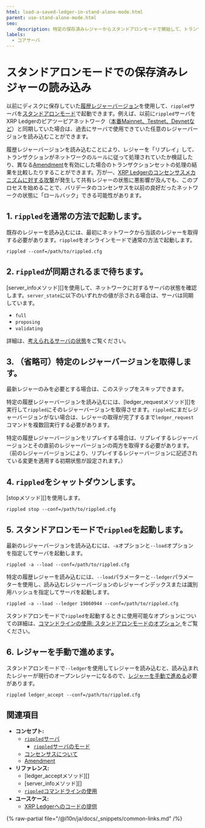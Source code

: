 ```yaml
---
html: load-a-saved-ledger-in-stand-alone-mode.html
parent: use-stand-alone-mode.html
seo:
    description: 特定の保存済みレジャーからスタンドアロンモードで開始して、トランザクションのテストやリプレイを行います。
labels:
  - コアサーバ
---
```

# スタンドアロンモードでの保存済みレジャーの読み込み

以前にディスクに保存していた[履歴レジャーバージョン](../../concepts/ledgers/index.md)を使用して、`rippled`サーバを[スタンドアロンモード](../../concepts/networks-and-servers/rippled-server-modes.md)で起動できます。例えば、以前に`rippled`サーバをXRP Ledgerのピアツーピアネットワーク（[本番Mainnet、Testnet、Devnetなど](../../concepts/networks-and-servers/parallel-networks.md)）と同期していた場合は、過去にサーバで使用できていた任意のレジャーバージョンを読み込むことができます。

履歴レジャーバージョンを読み込むことにより、レジャーを「リプレイ」して、トランザクションがネットワークのルールに従って処理されていたか検証したり、異なる[Amendment](../../concepts/networks-and-servers/amendments.md)を有効にした場合のトランザクションセットの処理の結果を比較したりすることができます。万が一、[XRP Ledgerのコンセンサスメカニズムに対する攻撃](../../concepts/consensus-protocol/consensus-protections.md)が発生して共有レジャーの状態に悪影響が及んでも、このプロセスを始めることで、バリデータのコンセンサスを以前の良好だったネットワークの状態に「ロールバック」できる可能性があります。

## 1. `rippled`を通常の方法で起動します。

既存のレジャーを読み込むには、最初にネットワークから当該のレジャーを取得する必要があります。`rippled`をオンラインモードで通常の方法で起動します。

```
rippled --conf=/path/to/rippled.cfg
```

## 2. `rippled`が同期されるまで待ちます。

[server_infoメソッド][]を使用して、ネットワークに対するサーバの状態を確認します。`server_state`に以下のいずれかの値が示される場合は、サーバは同期しています。

* `full`
* `proposing`
* `validating`

詳細は、[考えられるサーバの状態](../../references/http-websocket-apis/api-conventions/rippled-server-states.md)をご覧ください。

## 3. （省略可）特定のレジャーバージョンを取得します。

最新レジャーのみを必要とする場合は、このステップをスキップできます。

特定の履歴レジャーバージョンを読み込むには、[ledger_requestメソッド][]を実行して`rippled`にそのレジャーバージョンを取得させます。`rippled`にまだレジャーバージョンがない場合は、レジャーの取得が完了するまで`ledger_request`コマンドを複数回実行する必要があります。

特定の履歴レジャーバージョンをリプレイする場合は、リプレイするレジャーバージョンとその直前のレジャーバージョンの両方を取得する必要があります。（前のレジャーバージョンにより、リプレイするレジャーバージョンに記述されている変更を適用する初期状態が設定されます。）

## 4. `rippled`をシャットダウンします。

[stopメソッド][]を使用します。

```
rippled stop --conf=/path/to/rippled.cfg
```

## 5. スタンドアロンモードで`rippled`を起動します。

最新のレジャーバージョンを読み込むには、`-a`オプションと`--load`オプションを指定してサーバを起動します。

```
rippled -a --load --conf=/path/to/rippled.cfg
```

特定の履歴レジャーを読み込むには、`--load`パラメーターと`--ledger`パラメーターを使用し、読み込むレジャーバージョンのレジャーインデックスまたは識別用ハッシュを指定してサーバを起動します。

```
rippled -a --load --ledger 19860944 --conf=/path/to/rippled.cfg
```

スタンドアロンモードで`rippled`を起動するときに使用可能なオプションについての詳細は、[コマンドラインの使用: スタンドアロンモードのオプション ](../commandline-usage.md#スタンドアロンモードのオプション)をご覧ください。

## 6. レジャーを手動で進めます。

スタンドアロンモードで`--ledger`を使用してレジャーを読み込むと、読み込まれたレジャーが現行のオープンレジャーになるので、[レジャーを手動で進める](advance-the-ledger-in-stand-alone-mode.md)必要があります。

```
rippled ledger_accept --conf=/path/to/rippled.cfg
```

## 関連項目

- **コンセプト:**
    - [`rippled`サーバ](../../concepts/networks-and-servers/index.md)
      - [`rippled`サーバのモード](../../concepts/networks-and-servers/rippled-server-modes.md)
    - [コンセンサスについて](../../concepts/consensus-protocol/index.md)
    - [Amendment](../../concepts/networks-and-servers/amendments.md)
- **リファレンス:**
    - [ledger_acceptメソッド][]
    - [server_infoメソッド][]
    - [`rippled`コマンドラインの使用](../commandline-usage.md)
- **ユースケース:**
    - [XRP Ledgerへのコードの提供](/resources/contribute-code/index.md)

{% raw-partial file="/@l10n/ja/docs/_snippets/common-links.md" /%}
